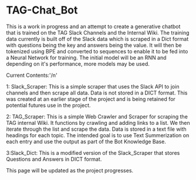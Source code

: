 # TAG-Chat_Bot
This is a work in progress and an attempt to create a generative chatbot that is trained on the TAG Slack Channels and the Internal Wiki.     The training data currently is built
off of the Slack data which is scraped in a Dict format with questions being the key and answers being the value.       It will then be tokenized using BPE and converted to
sequences to enable it to be fed into a Neural Network for training.    The initial model will be an RNN and depending on it's performance, more models may be used.    

Current Contents:'/n'

1: Slack_Scraper:   This is a simple scraper that uses the Slack API to join channels and then scrape all data.   Data is not stored in a DICT format.  This was created at
an earlier stage of the project and is being retained for potential futures use in the project.

2: TAG_Scraper:    This is a simple Web Crawler and Scraper for scraping the TAG internal Wiki.  It functions by crawling and adding links to a list.  We then iterate through
the list and scrape the data.   Data is stored in a text file with headings for each topic.    The intended goal is to use Text Summerization on each entry and use the output
as part of the Bot Knowledge Base.

3:Slack_Dict:     This is a modified version of the Slack_Scraper that stores Questions and Answers in DICT format.


This page will be updated as the project progresses.
